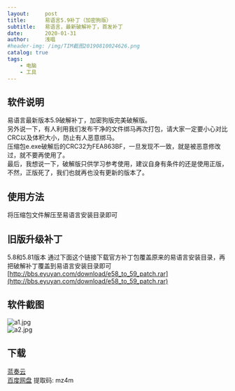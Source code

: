 ```yaml
---
layout:     post
title:      易语言5.9补丁（加密狗版）
subtitle:   易语言，最新破解补丁，首发补丁
date:       2020-01-31
author:     浅唱
#header-img: /img/TIM截图20190810024626.png
catalog: true
tags:
    - 电脑
    - 工具
---
```

## 软件说明
易语言最新版本5.9破解补丁，加密狗版完美破解版。      
另外说一下，有人利用我们发布干净的文件绑马再次打包，请大家一定要小心对比CRC以及体积大小，防止有人恶意绑马。     
压缩包e.exe破解后的CRC32为FEA863BF，一旦发现不一致，就是被恶意修改过，就不要再使用了。          
最后，我想说一下，破解版只供学习参考使用，建议自身有条件的还是使用正版，不然，正版死了，我们也就再也没有更新的版本了。    
    
## 使用方法
将压缩包文件解压至易语言安装目录即可  

## 旧版升级补丁
5.8和5.81版本 通过下面这个链接下载官方补丁包覆盖原来的易语言安装目录，再把破解补丁覆盖到易语言安装目录即可  
[http://bbs.eyuyan.com/download/e58_to_59_patch.rar](http://bbs.eyuyan.com/download/e58_to_59_patch.rar)  

## 软件截图
![a1.jpg](https://cdn.jsdelivr.net/gh/qcnhy/img/a1.jpg)    
![a2.jpg](https://cdn.jsdelivr.net/gh/qcnhy/img/a2.jpg)    

## 下载 
[蓝奏云](https://www.lanzous.com/i8y7ong)    
[百度网盘](https://pan.baidu.com/s/1hKcj_2cmnHySY21DNBQ0Hg) 提取码: mz4m        
  
      
